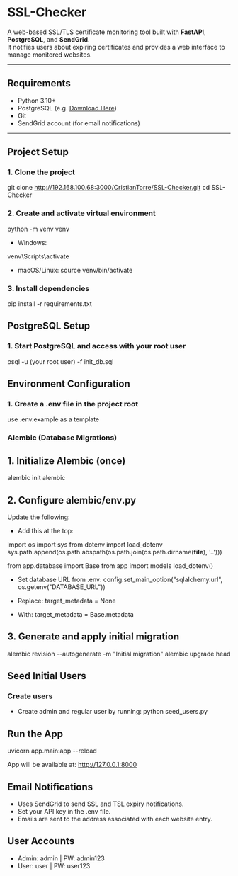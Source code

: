 #  SSL-Checker

A web-based SSL/TLS certificate monitoring tool built with **FastAPI**, **PostgreSQL**, and **SendGrid**.  
It notifies users about expiring certificates and provides a web interface to manage monitored websites.

---

##  Requirements

- Python 3.10+
- PostgreSQL (e.g. [Download Here](https://www.postgresql.org/download/))
- Git
- SendGrid account (for email notifications)

---

##  Project Setup

### 1. Clone the project


git clone http://192.168.100.68:3000/CristianTorre/SSL-Checker.git
cd SSL-Checker

### 2. Create and activate virtual environment

python -m venv venv

- Windows:

venv\Scripts\activate

- macOS/Linux:
source venv/bin/activate

### 3. Install dependencies

pip install -r requirements.txt

## PostgreSQL Setup

### 1. Start PostgreSQL and access with your root user

psql -u (your root user) -f init_db.sql

## Environment Configuration

### 1. Create a .env file in the project root

use .env.example as a template

### Alembic (Database Migrations)

## 1. Initialize Alembic (once)

alembic init alembic

## 2. Configure alembic/env.py

Update the following:

- Add this at the top:

import os
import sys
from dotenv import load_dotenv
sys.path.append(os.path.abspath(os.path.join(os.path.dirname(__file__), '..')))

from app.database import Base
from app import models
load_dotenv()

- Set database URL from .env:
config.set_main_option("sqlalchemy.url", os.getenv("DATABASE_URL"))

- Replace:
target_metadata = None

- With:
target_metadata = Base.metadata

## 3. Generate and apply initial migration

alembic revision --autogenerate -m "Initial migration"
alembic upgrade head

## Seed Initial Users

### Create users

- Create admin and regular user by running:
python seed_users.py

## Run the App

uvicorn app.main:app --reload

App will be available at:
http://127.0.0.1:8000

## Email Notifications

- Uses SendGrid to send SSL and TSL expiry notifications.
- Set your API key in the .env file.
- Emails are sent to the address associated with each website entry.

## User Accounts

- Admin: admin | PW: admin123
- User: user | PW: user123

